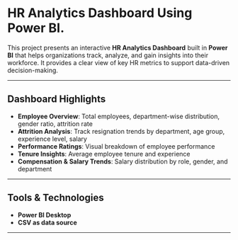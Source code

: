 

# HR Analytics Dashboard Using Power BI.

This project presents an interactive **HR Analytics Dashboard** built in **Power BI** that helps organizations track, analyze, and gain insights into their workforce. It provides a clear view of key HR metrics to support data-driven decision-making.

---

## Dashboard Highlights

-  **Employee Overview**: Total employees, department-wise distribution, gender ratio, attrition rate
-  **Attrition Analysis**: Track resignation trends by department, age group, experience level, salary
-  **Performance Ratings**: Visual breakdown of employee performance
- **Tenure Insights**: Average employee tenure and experience
-  **Compensation & Salary Trends**: Salary distribution by role, gender, and department

---

##  Tools & Technologies

- **Power BI Desktop**
- **CSV as data source**

---






